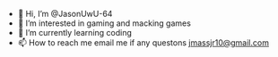 - 👋 Hi, I’m @JasonUwU-64
- 👀 I’m interested in gaming and macking games
- 🌱 I’m currently learning coding 
- 📫 How to reach me email me if any questons jmassjr10@gmail.com
<!---
JasonUwU-64/JasonUwU-64 is a ✨ special ✨ repository because its `README.md` (this file) appears on your GitHub profile.
You can click the Preview link to take a look at your changes.
--->
